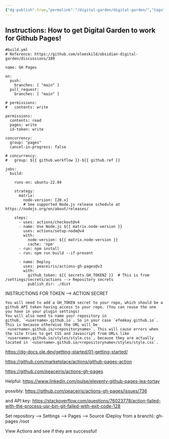 ```yaml
---
{"dg-publish":true,"permalink":"/digital-garden/digital-garden/","tags":["inbox","Portfolio"]}
---
```




## Instructions: How to get Digital Garden to work for Github Pages!

```text
#build.yml
# Reference: https://github.com/oleeskild/obsidian-digital-garden/discussions/389

name: GH Pages

on:
  push:
    branches: [ "main" ]
  pull_request:
    branches: [ "main" ]

# permissions:
#   contents: write

permissions:
  contents: read
  pages: write
  id-token: write

concurrency:
  group: "pages"
  cancel-in-progress: false

# concurrency:
#   group: ${{ github.workflow }}-${{ github.ref }}

jobs:
  build:
  
    runs-on: ubuntu-22.04

    strategy:
      matrix:
        node-version: [20.x]
        # See supported Node.js release schedule at https://nodejs.org/en/about/releases/

    steps:
      - uses: actions/checkout@v4
      - name: Use Node.js ${{ matrix.node-version }}
        uses: actions/setup-node@v4
        with:
          node-version: ${{ matrix.node-version }}
          cache: 'npm'
      - run: npm install
      - run: npm run build --if-present

      - name: Deploy
        uses: peaceiris/actions-gh-pages@v3
        with:
          github_token: ${{ secrets.GH_TOKEN2 }}  # This is from /settings/secrets/actions --> Repository secrets
          publish_dir: ./dist
```

INSTRUCTIONS FOR TOKEN --> ACTION SECRET
```text
You will need to add a GH_TOKEN secret to your repo, which should be a github API token having access to your repo. (You can reuse the one you have in your plugin settings)  
You will also need to name your repository in github, `<username>.github.io`. So in your case `efemkay.github.io`. This is because otherwise the URL will be  `<username>.github.io/<repositoryname>`. This will cause errors when the site tries to get CSS and Javascript from URLs like  `<username>.github.io/styles/style.css`, because they are actually located in `<username>.github.io/<repositoryname>/styles/style.css`.
```


https://dg-docs.ole.dev/getting-started/01-getting-started/

https://github.com/marketplace/actions/github-pages-action

https://github.com/peaceiris/actions-gh-pages

Helpful: https://www.linkedin.com/pulse/eleventy-github-pages-lea-tortay

possibly: https://github.com/peaceiris/actions-gh-pages/issues/736

and API key: https://stackoverflow.com/questions/76023778/action-failed-with-the-process-usr-bin-git-failed-with-exit-code-128

Set repository --> Settings --> Pages --> Source (Deploy from a branch): gh-pages /root

View Actions and see if they are successful!

